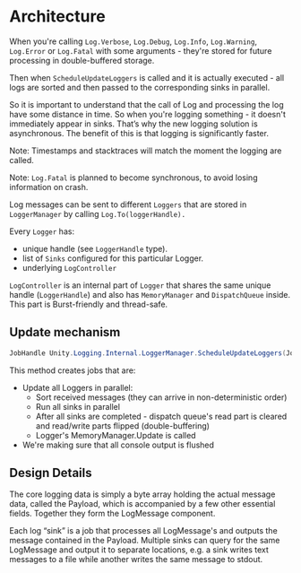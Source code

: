 # Architecture

When you're calling `Log.Verbose`, `Log.Debug`, `Log.Info`, `Log.Warning`, `Log.Error` or `Log.Fatal` with some arguments - they're stored for future processing in double-buffered storage.

Then when `ScheduleUpdateLoggers` is called and it is actually executed - all logs are sorted and then passed to the corresponding sinks in parallel.

So it is important to understand that the call of Log and processing the log have some distance in time. So when you're logging something - it doesn't immediately appear in sinks. That’s why the new logging solution is asynchronous. The benefit of this is that logging is significantly faster.

Note: Timestamps and stacktraces will match the moment the logging are called.

Note: `Log.Fatal` is planned to become synchronous, to avoid losing information on crash.

Log messages can be sent to different `Loggers` that are stored in `LoggerManager` by calling `Log.To(loggerHandle).`

Every `Logger` has:
- unique handle (see `LoggerHandle` type).
- list of `Sinks` configured for this particular Logger.
- underlying `LogController`

`LogController` is an internal part of `Logger` that shares the same unique handle (`LoggerHandle`) and also has `MemoryManager` and `DispatchQueue` inside.
This part is Burst-friendly and thread-safe.

## Update mechanism

```c#
JobHandle Unity.Logging.Internal.LoggerManager.ScheduleUpdateLoggers(JobHandle dependency = default)
```

This method creates jobs that are:
   - Update all Loggers in parallel:
      - Sort received messages (they can arrive in non-deterministic order)
      - Run all sinks in parallel
      - After all sinks are completed - dispatch queue's read part is cleared and read/write parts flipped (double-buffering)
      - Logger's MemoryManager.Update is called
   - We're making sure that all console output is flushed


## Design Details

The core logging data is simply a byte array holding the actual message data, called the Payload, which is accompanied by a few other essential fields. Together they form the LogMessage component.

Each log “sink” is a job that processes all LogMessage's and outputs the message contained in the Payload. Multiple sinks can query for the same LogMessage and output it to separate locations, e.g. a sink writes text messages to a file while another writes the same message to stdout.
